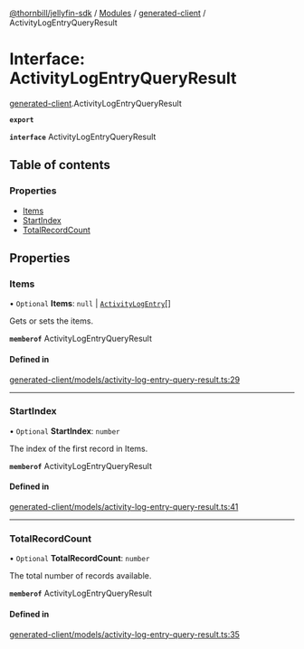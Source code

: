 [@thornbill/jellyfin-sdk](../README.md) / [Modules](../modules.md) / [generated-client](../modules/generated_client.md) / ActivityLogEntryQueryResult

# Interface: ActivityLogEntryQueryResult

[generated-client](../modules/generated_client.md).ActivityLogEntryQueryResult

**`export`**

**`interface`** ActivityLogEntryQueryResult

## Table of contents

### Properties

- [Items](generated_client.ActivityLogEntryQueryResult.md#items)
- [StartIndex](generated_client.ActivityLogEntryQueryResult.md#startindex)
- [TotalRecordCount](generated_client.ActivityLogEntryQueryResult.md#totalrecordcount)

## Properties

### Items

• `Optional` **Items**: ``null`` \| [`ActivityLogEntry`](generated_client.ActivityLogEntry.md)[]

Gets or sets the items.

**`memberof`** ActivityLogEntryQueryResult

#### Defined in

[generated-client/models/activity-log-entry-query-result.ts:29](https://github.com/thornbill/jellyfin-sdk-typescript/blob/1142a3e/src/generated-client/models/activity-log-entry-query-result.ts#L29)

___

### StartIndex

• `Optional` **StartIndex**: `number`

The index of the first record in Items.

**`memberof`** ActivityLogEntryQueryResult

#### Defined in

[generated-client/models/activity-log-entry-query-result.ts:41](https://github.com/thornbill/jellyfin-sdk-typescript/blob/1142a3e/src/generated-client/models/activity-log-entry-query-result.ts#L41)

___

### TotalRecordCount

• `Optional` **TotalRecordCount**: `number`

The total number of records available.

**`memberof`** ActivityLogEntryQueryResult

#### Defined in

[generated-client/models/activity-log-entry-query-result.ts:35](https://github.com/thornbill/jellyfin-sdk-typescript/blob/1142a3e/src/generated-client/models/activity-log-entry-query-result.ts#L35)
